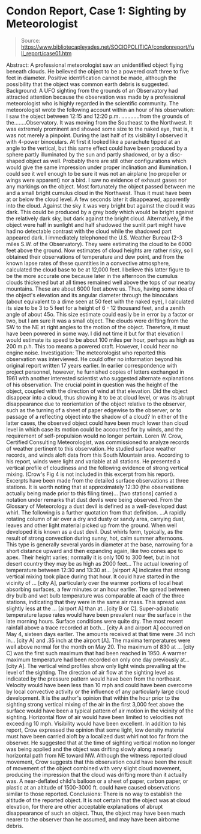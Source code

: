 # Condon Report, Case 1: Sighting by Meteorologist

> Source: https://www.bibliotecapleyades.net/SOCIOPOLITICA/condonreport/full_report/case01.htm

Abstract:
A professional meteorologist saw an unidentified object flying beneath clouds. He believed the object to be a powered craft three to five feet in diameter. Positive identification cannot be made, although the possibility that the object was common earth debris is suggested.
Background:
A UFO sighting from the grounds of an Observatory had attracted attention because the observation was made by a professional meteorologist who is highly regarded in the scientific community. The meteorologist wrote the following account within an hour of his observation:
I saw the object between 12:15 and 12:20 p.m. ............from the grounds of the........Observatory. It was moving from the Southeast to the Northwest. It was extremely prominent and showed some size to the naked eye, that is, it was not merely a pinpoint. During the last half of its visibility I observed it with 4-power binoculars. At first it looked like a parachute tipped at an angle to the vertical, but this same effect could have been produced by a sphere partly illuminated by the sun and partly shadowed, or by a disc-shaped object as well. Probably there are still other configurations which would give the same impression under proper inclination and
illumination. I could see it well enough to be sure it was not an airplane (no propeller or wings were apparent) nor a bird. I saw no evidence of exhaust gases nor any markings on the object.
Most fortunately the object passed between me and a small bright cumulus cloud in the Northwest. Thus it must have been at or below the cloud level. A few seconds later it disappeared, apparently into the cloud.
Against the sky it was very bright but against the cloud it was dark. This could be produced by a grey body which would be bright against the relatively dark sky, but dark against the bright cloud. Alternatively, if the object were half in sunlight and half shadowed the sunlit part might have had no detectable contrast with the cloud while the shadowed part appeared dark.
I immediately telephoned the U.S. Weather Bureau (2-3 miles S.W. of the Observatory). They were estimating the cloud to be 6000 feet above the ground. Now estimates of cloud heights are rather risky, so I obtained their observations of temperature and dew point, and from the known lapse rates of these quantities in a convective atmosphere, calculated the cloud base to be at 12,000 feet. I believe this latter figure to be the more accurate one because later in the afternoon the cumulus clouds thickened but at all times remained well above the tops of our nearby mountains. These are about 6000 feet above us.
Thus, having some idea of the object's elevation and its angular diameter through the binoculars (about equivalent to a dime seen at
50 feet with the naked eye), I calculated its size to be 3 to 5 feet for a height of 6 - 12 thousand feet, and a zenith angle of about 45o. This size estimate could easily be in error by a factor or two, but I am sure it was a small object.
The clouds were drifting from the SW to the NE at right angles to the motion of the object. Therefore, it must have been powered in some way. I did not time it but for that elevation I would estimate its speed to be about 100 miles per hour, perhaps as high as 200 m.p.h. This too means a powered craft. However, I could hear no engine noise.
Investigation:
The meteorologist who reported this observation was interviewed. He could offer no information beyond his original report written 17 years earlier. In earlier correspondence with project personnel, however, he furnished copies of letters exchanged in 1961 with another interested scientist who suggested alternate explanations of his observation.
The crucial point in question was the height of the object, coupled with the direction of wind at that elevation. Did the object disappear into a cloud, thus showing it to be at cloud level, or was its abrupt disappearance due to reorientation of the object relative to the observer, such as the turning of a sheet of paper edgewise to the observer, or to passage of a reflecting object into the shadow of a cloud? In either of the latter cases, the observed object could have been much lower than cloud level in which case its motion could be accounted for by winds, and the requirement of self-propulsion would no longer pertain.
Loren W. Crow, Certified Consulting Meteorologist, was commissioned to analyze records of weather pertinent to this observation. He studied surface weather records, and winds aloft data from this South Mountain area. According to his report, winds were light and variable at all stations. He presented a vertical profile of cloudiness and the following evidence of strong vertical mixing. (Crow's Fig 4 is not included in this excerpt from his report).
Excerpts have been made from the detailed surface observations at three stations. It is worth noting that at approximately 12:30 (the observations actually being made prior to this filing time)... [two stations] carried a notation under remarks that dust devils were being observed. From the Glossary of Meteorology a dust devil is defined as a well-developed dust whirl. The following is a further quotation from that definition.
...A rapidly rotating column of air over a dry and dusty or sandy area, carrying dust, leaves and other light material picked up from the ground. When well developed it is known as a dust devil. Dust whirls form, typically, as the result of strong convection during sunny, hot, calm summer afternoons. This type is generally several yards in diameter at the base, narrowing for a short distance upward and then expanding again, like two cones ape to apex. Their height varies; normally it is only 100 to 300 feet, but in hot desert country they may be as high as 2000 feet...
The actual lowering of temperature between 12:30 and 13:30 at... [airport A] indicates that strong vertical mixing took place during that hour. It could have started in the vicinity of ... [city A], particularly over the warmer portions of local heat absorbing surfaces, a few minutes or an hour earlier.
The spread between dry bulb and wet bulb temperature was comparable at each of the three stations, indicating that they were in the same air mass. This spread was slightly less at the ... [airport A] than at...[city B or C]. Super-adiabatic temperature lapse rates would have been prevalent near the surface in the late morning hours.
Surface conditions were quite dry. The most recent rainfall above a trace recorded at both... [city A and airport A] occurred on May 4, sixteen days earlier. The amounts received at that time were .34 inch in... [city A] and .35 inch at the airport [A]. The maxima temperatures were well above normal for the month on May 20. The maximum of 830 at ... [city C] was the first such maximum that had been reached in 1950. A warmer maximum temperature had been recorded on only one day previously at... [city A].
The vertical wind profiles show only light winds prevailing at the level of the sighting. The direction of air flow at the sighting level as indicated by the pressure pattern would have been from the northeast. Velocity would have
been less than 10 mph and could have been overcome by local convective activity or the influence of any particularly large cloud development.
It is the author's opinion that within the hour prior to the sighting strong vertical mixing of the air in the first 3,000 feet above the surface would have been a typical pattern of air motion in the vicinity of the sighting. Horizontal flow of air would have been limited to velocities not exceeding 10 mph. Visibility would have been excellent.
In addition to his report, Crow expressed the opinion that some light, low density material must have been carried aloft by a localized dust whirl not too far from the observer. He suggested that at the time of sighting vertical motion no longer was being applied and the object was drifting slowly along a nearly horizontal path from NE toward NW. Although the witness reported cloud movement, Crow suggests that this observation could have been the result of movement of the object combined with very slight cloud movement, producing the impression that the cloud was drifting more than it actually was. A near-deflated child's balloon or a sheet of paper, carbon paper, or plastic at an altitude of 1500-3000 ft. could have caused observations similar to those reported.
Conclusions:
There is no way to establish the altitude of the reported object. It is not certain that the object was at cloud elevation, for there are other acceptable explanations of abrupt disappearance of such an object. Thus, the object may have been much nearer to the observer than he assumed, and may have been airborne debris.

